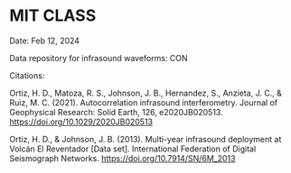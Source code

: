 # MIT CLASS
Date: Feb 12, 2024

Data repository for infrasound waveforms: CON

Citations:

Ortiz, H. D., Matoza, R. S., Johnson, J. B., Hernandez, S., Anzieta, J. C., & Ruiz, M. C. (2021). Autocorrelation infrasound interferometry. Journal of Geophysical Research: Solid Earth, 126, e2020JB020513. https://doi.org/10.1029/2020JB020513

Ortiz, H. D., & Johnson, J. B. (2013). Multi-year infrasound deployment at Volcán El Reventador [Data set]. International Federation of Digital Seismograph Networks. https://doi.org/10.7914/SN/6M_2013




